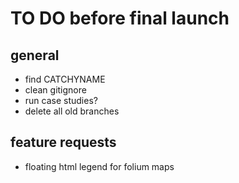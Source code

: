 # TO DO before final launch

## general
* find CATCHYNAME
* clean gitignore
* run case studies?
* delete all old branches

## feature requests
* floating html legend for folium maps